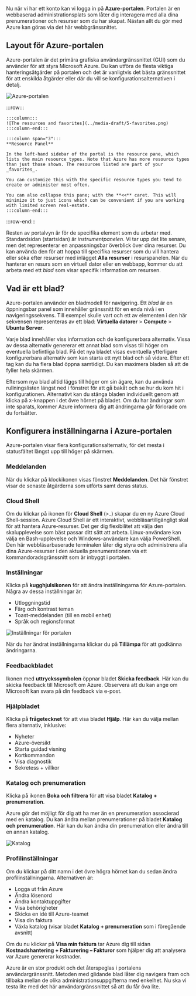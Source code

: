 Nu när vi har ett konto kan vi logga in på **Azure-portalen**. Portalen är en webbaserad administrationsplats som låter dig interagera med alla dina prenumerationer och resurser som du har skapat. Nästan allt du gör med Azure kan göras via det här webbgränssnittet.

## <a name="azure-portal-layout"></a>Layout för Azure-portalen

Azure-portalen är det primära grafiska användargränssnittet (GUI) som du använder för att styra Microsoft Azure. Du kan utföra de flesta viktiga hanteringsåtgärder på portalen och det är vanligtvis det bästa gränssnittet för att enskilda åtgärder eller där du vill se konfigurationsalternativen i detalj.

![Azure-portalen](../media-draft/5-portal.png)

:::row:::

    :::column:::
    ![The resources and favorites](../media-draft/5-favorites.png)
    :::column-end:::

    :::column span="3":::
    **Resource Panel**
    
    In the left-hand sidebar of the portal is the resource pane, which lists the main resource types. Note that Azure has more resource types than just those shown. The resources listed are part of your _favorites_. 

    You can customize this with the specific resource types you tend to create or administer most often. 

    You can also collapse this pane; with the **<<** caret. This will minimize it to just icons which can be convenient if you are working with limited screen real-estate.
    :::column-end:::

:::row-end:::

Resten av portalvyn är för de specifika element som du arbetar med. Standardsidan (startsidan) är _instrumentpanelen_. Vi tar upp det lite senare, men det representerar en anpassningsbar överblick över dina resurser. Du kan använda den för att hoppa till specifika resurser som du vill hantera eller söka efter resurser med inlägget **Alla resurser** i resurspanelen. När du hanterar en resurs som en virtuell dator eller en webbapp, kommer du att arbeta med ett _blad_ som visar specifik information om resursen.

## <a name="what-is-a-blade"></a>Vad är ett blad?

Azure-portalen använder en bladmodell för navigering. Ett _blad_ är en öppningsbar panel som innehåller gränssnitt för en enda nivå i en navigeringssekvens. Till exempel skulle vart och ett av elementen i den här sekvensen representeras av ett blad: **Virtuella datorer** > **Compute** > **Ubuntu Server**.

Varje blad innehåller viss information och de konfigurerbara alternativ. Vissa av dessa alternativ genererar ett annat blad som visas till höger om eventuella befintliga blad. På det nya bladet visas eventuella ytterligare konfigurerbara alternativ som kan starta ett nytt blad och så vidare. Efter ett tag kan du ha flera blad öppna samtidigt. Du kan maximera bladen så att de fyller hela skärmen.

Eftersom nya blad alltid läggs till höger om sin ägare, kan du använda rullningslisten längst ned i fönstret för att gå bakåt och se hur du kom hit i konfigurationen. Alternativt kan du stänga bladen individuellt genom att klicka på `X`-knappen i det övre hörnet på bladet. Om du har ändringar som inte sparats, kommer Azure informera dig att ändringarna går förlorade om du fortsätter.

## <a name="configuring-settings-in-the-azure-portal"></a>Konfigurera inställningarna i Azure-portalen

Azure-portalen visar flera konfigurationsalternativ, för det mesta i statusfältet längst upp till höger på skärmen.

### <a name="notifications"></a>Meddelanden

När du klickar på klockikonen visas fönstret **Meddelanden**. Det här fönstret visar de senaste åtgärderna som utförts samt deras status.

### <a name="cloud-shell"></a>Cloud Shell

Om du klickar på ikonen för **Cloud Shell** (>_) skapar du en ny Azure Cloud Shell-session. Azure Cloud Shell är ett interaktivt, webbläsartillgängligt skal för att hantera Azure-resurser. Det ger dig flexibilitet att välja den skalupplevelse som bäst passar ditt sätt att arbeta. Linux-användare kan välja en Bash-upplevelse och Windows-användare kan välja PowerShell. Den här webbläsarbaserade terminalen låter dig styra och administrera alla dina Azure-resurser i den aktuella prenumerationen via ett kommandoradsgränssnitt som är inbyggt i portalen.

### <a name="settings"></a>Inställningar

Klicka på **kugghjulsikonen** för att ändra inställningarna för Azure-portalen. Några av dessa inställningar är:

- Utloggningstid
- Färg och kontrast teman
- Toast-meddelanden (till en mobil enhet)
- Språk och regionsformat

![Inställningar för portalen](../media-draft/5-settings-blade.png)

När du har ändrat inställningarna klickar du på **Tillämpa** för att godkänna ändringarna.

### <a name="feedback-blade"></a>Feedbackbladet

Ikonen med **uttryckssymbolen** öppnar bladet **Skicka feedback**. Här kan du skicka feedback till Microsoft om Azure. Observera att du kan ange om Microsoft kan svara på din feedback via e-post.

### <a name="help-blade"></a>Hjälpbladet

Klicka på **frågetecknet** för att visa bladet **Hjälp**. Här kan du välja mellan flera alternativ, inklusive:

- Nyheter
- Azure-översikt
- Starta guidad visning
- Kortkommandon
- Visa diagnostik
- Sekretess + villkor

### <a name="directory-and-subscription"></a>Katalog och prenumeration

Klicka på ikonen **Boka och filtrera** för att visa bladet **Katalog + prenumeration**.

Azure gör det möjligt för dig att ha mer än en prenumeration associerad med en katalog. Du kan ändra mellan prenumerationer på bladet **Katalog och prenumeration**. Här kan du kan ändra din prenumeration eller ändra till en annan katalog.

![Katalog](../media-draft/5-directory-blade.png)

### <a name="profile-settings"></a>Profilinställningar

Om du klickar på ditt namn i det övre högra hörnet kan du sedan ändra profilinställningarna.
Alternativen är:

- Logga ut från Azure
- Ändra lösenord
- Ändra kontaktuppgifter
- Visa behörigheter
- Skicka en idé till Azure-teamet
- Visa din faktura
- Växla katalog (visar bladet **Katalog + prenumeration** som i föregående avsnitt)

Om du nu klickar på **Visa min faktura** tar Azure dig till sidan **Kostnadshantering + Fakturering – Fakturor** som hjälper dig att analysera var Azure genererar kostnader.

Azure är en stor produkt och det återspeglas i portalens användargränssnitt. Metoden med glidande blad låter dig navigera fram och tillbaka mellan de olika administrationsuppgifterna med enkelhet. Nu ska vi testa lite med det här användargränssnittet så att du får öva lite.